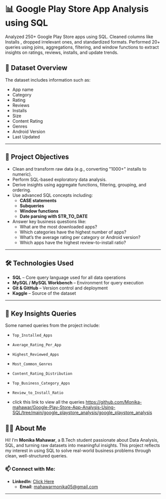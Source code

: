  # 📊 Google Play Store App Analysis using SQL
Analyzed 250+ Google Play Store apps using SQL. Cleaned columns like Installs , dropped irrelevant ones, and standardized formats. Performed 20+ queries using joins, aggregations, filtering, and window functions to extract insights on ratings, reviews, installs, and update trends.

## 📁 Dataset Overview 

The dataset includes information such as:

- App name
- Category
- Rating
- Reviews
- Installs
- Size
- Content Rating
- Genres
- Android Version
- Last Updated

---

## 🎯 Project Objectives

- Clean and transform raw data (e.g., converting "1000+" installs to numeric).
- Perform SQL-based exploratory data analysis.
- Derive insights using aggregate functions, filtering, grouping, and ordering.
- Use advanced SQL concepts including:
  - **CASE statements**
  - **Subqueries**
  - **Window functions**
  - **Date parsing with STR_TO_DATE**
- Answer key business questions like:
  - What are the most downloaded apps?
  - Which categories have the highest number of apps?
  - What’s the average rating per category or Android version?
  - Which apps have the highest review-to-install ratio?

---

 
## 🛠️ Technologies Used

- **SQL** – Core query language used for all data operations
- **MySQL / MySQL Workbench** – Environment for query execution
- **Git & GitHub** – Version control and deployment
- **Kaggle** – Source of the dataset
  
---

## 📌 Key Insights Queries

Some named queries from the project include:

- `Top_Installed_Apps`
- `Average_Rating_Per_App`
- `Highest_Reviewed_Apps`
- `Most_Common_Genres`
- `Content_Rating_Distribution`
- `Top_Business_Category_Apps`
- `Review_to_Install_Ratio`

- click this link to view all the queries  https://github.com/Monika-mahawar/Google-Play-Store-App-Analysis-Using-SQL/tree/main/google_playstore_analysis/google_playstore_analysis




 ## 👩‍💻 About Me

Hi! I’m **Monika Mahawar**, a B.Tech student passionate about Data Analysis, SQL, and turning raw datasets into meaningful insights. This project reflects my interest in using SQL to solve real-world business problems through clean, well-structured queries.

### 📫 Connect with Me:
- **LinkedIn**: [Click Here](http://www.linkedin.com/in/monika-mahawar-561653313)
  - **Email**: [mahawarmonika05@gmail.com](mailto:mahawarmonika05@gmail.com)

---



